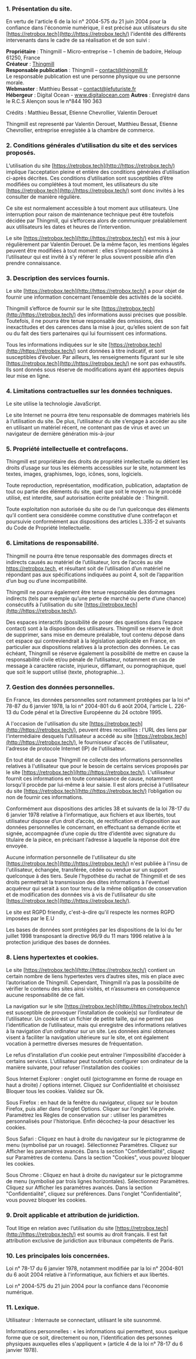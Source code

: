 ### 1\. Présentation du site.

En vertu de l'article 6 de la loi n° 2004-575 du 21 juin 2004 pour la confiance dans l'économie numérique, il est précisé aux utilisateurs du site [https://retrobox.tech](http://https://retrobox.tech/) l'identité des différents intervenants dans le cadre de sa réalisation et de son suivi :

**Propriétaire** : Thingmill – Micro-entreprise – 1 chemin de badoire, Heloup 61250, France  
**Créateur** : [Thingmill](https://thingmill.fr)  
**Responsable publication** : Thingmill – contact@thingmill.fr  
Le responsable publication est une personne physique ou une personne morale.  
**Webmaster** : Matthieu Bessat – contact@lefuturiste.fr  
**Hébergeur** : Digital Ocean - www.digitalocean.com
**Autres**  : Enregistré dans le R.C.S Alençon sous le n°844 190 363

Crédits : Matthieu Bessat, Etienne Chevrollier, Valentin Derouet

Thingmill est representé par Valentin Derouet, Matthieu Bessat, Etienne Chevrollier, entreprise enregistée à la chambre de commerce.

### 2\. Conditions générales d’utilisation du site et des services proposés.

L’utilisation du site [https://retrobox.tech](http://https://retrobox.tech/) implique l’acceptation pleine et entière des conditions générales d’utilisation ci-après décrites. Ces conditions d’utilisation sont susceptibles d’être modifiées ou complétées à tout moment, les utilisateurs du site [https://retrobox.tech](http://https://retrobox.tech/) sont donc invités à les consulter de manière régulière.

Ce site est normalement accessible à tout moment aux utilisateurs. Une interruption pour raison de maintenance technique peut être toutefois décidée par Thingmill, qui s’efforcera alors de communiquer préalablement aux utilisateurs les dates et heures de l’intervention.

Le site [https://retrobox.tech](http://https://retrobox.tech/) est mis à jour régulièrement par Valentin Derouet. De la même façon, les mentions légales peuvent être modifiées à tout moment : elles s’imposent néanmoins à l’utilisateur qui est invité à s’y référer le plus souvent possible afin d’en prendre connaissance.

### 3\. Description des services fournis.

Le site [https://retrobox.tech](http://https://retrobox.tech/) a pour objet de fournir une information concernant l’ensemble des activités de la société.

Thingmill s’efforce de fournir sur le site [https://retrobox.tech](http://https://retrobox.tech/) des informations aussi précises que possible. Toutefois, il ne pourra être tenue responsable des omissions, des inexactitudes et des carences dans la mise à jour, qu’elles soient de son fait ou du fait des tiers partenaires qui lui fournissent ces informations.

Tous les informations indiquées sur le site [https://retrobox.tech](http://https://retrobox.tech/) sont données à titre indicatif, et sont susceptibles d’évoluer. Par ailleurs, les renseignements figurant sur le site [https://retrobox.tech](http://https://retrobox.tech/) ne sont pas exhaustifs. Ils sont donnés sous réserve de modifications ayant été apportées depuis leur mise en ligne.

### 4\. Limitations contractuelles sur les données techniques.

Le site utilise la technologie JavaScript.

Le site Internet ne pourra être tenu responsable de dommages matériels liés à l’utilisation du site. De plus, l’utilisateur du site s’engage à accéder au site en utilisant un matériel récent, ne contenant pas de virus et avec un navigateur de dernière génération mis-à-jour

### 5\. Propriété intellectuelle et contrefaçons.

Thingmill est propriétaire des droits de propriété intellectuelle ou détient les droits d’usage sur tous les éléments accessibles sur le site, notamment les textes, images, graphismes, logo, icônes, sons, logiciels.

Toute reproduction, représentation, modification, publication, adaptation de tout ou partie des éléments du site, quel que soit le moyen ou le procédé utilisé, est interdite, sauf autorisation écrite préalable de : Thingmill.

Toute exploitation non autorisée du site ou de l’un quelconque des éléments qu’il contient sera considérée comme constitutive d’une contrefaçon et poursuivie conformément aux dispositions des articles L.335-2 et suivants du Code de Propriété Intellectuelle.

### 6\. Limitations de responsabilité.

Thingmill ne pourra être tenue responsable des dommages directs et indirects causés au matériel de l’utilisateur, lors de l’accès au site https://retrobox.tech, et résultant soit de l’utilisation d’un matériel ne répondant pas aux spécifications indiquées au point 4, soit de l’apparition d’un bug ou d’une incompatibilité.

Thingmill ne pourra également être tenue responsable des dommages indirects (tels par exemple qu’une perte de marché ou perte d’une chance) consécutifs à l’utilisation du site [https://retrobox.tech](http://https://retrobox.tech/).

Des espaces interactifs (possibilité de poser des questions dans l’espace contact) sont à la disposition des utilisateurs. Thingmill se réserve le droit de supprimer, sans mise en demeure préalable, tout contenu déposé dans cet espace qui contreviendrait à la législation applicable en France, en particulier aux dispositions relatives à la protection des données. Le cas échéant, Thingmill se réserve également la possibilité de mettre en cause la responsabilité civile et/ou pénale de l’utilisateur, notamment en cas de message à caractère raciste, injurieux, diffamant, ou pornographique, quel que soit le support utilisé (texte, photographie…).

### 7\. Gestion des données personnelles.

En France, les données personnelles sont notamment protégées par la loi n° 78-87 du 6 janvier 1978, la loi n° 2004-801 du 6 août 2004, l'article L. 226-13 du Code pénal et la Directive Européenne du 24 octobre 1995.

A l'occasion de l'utilisation du site [https://retrobox.tech](http://https://retrobox.tech/), peuvent êtres recueillies : l'URL des liens par l'intermédiaire desquels l'utilisateur a accédé au site [https://retrobox.tech](http://https://retrobox.tech/), le fournisseur d'accès de l'utilisateur, l'adresse de protocole Internet (IP) de l'utilisateur.

En tout état de cause Thingmill ne collecte des informations personnelles relatives à l'utilisateur que pour le besoin de certains services proposés par le site [https://retrobox.tech](http://https://retrobox.tech/). L'utilisateur fournit ces informations en toute connaissance de cause, notamment lorsqu'il procède par lui-même à leur saisie. Il est alors précisé à l'utilisateur du site [https://retrobox.tech](http://https://retrobox.tech/) l’obligation ou non de fournir ces informations.

Conformément aux dispositions des articles 38 et suivants de la loi 78-17 du 6 janvier 1978 relative à l’informatique, aux fichiers et aux libertés, tout utilisateur dispose d’un droit d’accès, de rectification et d’opposition aux données personnelles le concernant, en effectuant sa demande écrite et signée, accompagnée d’une copie du titre d’identité avec signature du titulaire de la pièce, en précisant l’adresse à laquelle la réponse doit être envoyée.

Aucune information personnelle de l'utilisateur du site [https://retrobox.tech](http://https://retrobox.tech/) n'est publiée à l'insu de l'utilisateur, échangée, transférée, cédée ou vendue sur un support quelconque à des tiers. Seule l'hypothèse du rachat de Thingmill et de ses droits permettrait la transmission des dites informations à l'éventuel acquéreur qui serait à son tour tenu de la même obligation de conservation et de modification des données vis à vis de l'utilisateur du site [https://retrobox.tech](http://https://retrobox.tech/).

Le site est RGPD friendly, c'est-à-dire qu'il respecte les normes RGPD imposées par le E.U

Les bases de données sont protégées par les dispositions de la loi du 1er juillet 1998 transposant la directive 96/9 du 11 mars 1996 relative à la protection juridique des bases de données.

### 8\. Liens hypertextes et cookies.

Le site [https://retrobox.tech](http://https://retrobox.tech/) contient un certain nombre de liens hypertextes vers d’autres sites, mis en place avec l’autorisation de Thingmill. Cependant, Thingmill n’a pas la possibilité de vérifier le contenu des sites ainsi visités, et n’assumera en conséquence aucune responsabilité de ce fait.

La navigation sur le site [https://retrobox.tech](http://https://retrobox.tech/) est susceptible de provoquer l’installation de cookie(s) sur l’ordinateur de l’utilisateur. Un cookie est un fichier de petite taille, qui ne permet pas l’identification de l’utilisateur, mais qui enregistre des informations relatives à la navigation d’un ordinateur sur un site. Les données ainsi obtenues visent à faciliter la navigation ultérieure sur le site, et ont également vocation à permettre diverses mesures de fréquentation.

Le refus d’installation d’un cookie peut entraîner l’impossibilité d’accéder à certains services. L’utilisateur peut toutefois configurer son ordinateur de la manière suivante, pour refuser l’installation des cookies :

Sous Internet Explorer : onglet outil (pictogramme en forme de rouage en haut a droite) / options internet. Cliquez sur Confidentialité et choisissez Bloquer tous les cookies. Validez sur Ok.

Sous Firefox : en haut de la fenêtre du navigateur, cliquez sur le bouton Firefox, puis aller dans l'onglet Options. Cliquer sur l'onglet Vie privée. Paramétrez les Règles de conservation sur : utiliser les paramètres personnalisés pour l'historique. Enfin décochez-la pour désactiver les cookies.

Sous Safari : Cliquez en haut à droite du navigateur sur le pictogramme de menu (symbolisé par un rouage). Sélectionnez Paramètres. Cliquez sur Afficher les paramètres avancés. Dans la section "Confidentialité", cliquez sur Paramètres de contenu. Dans la section "Cookies", vous pouvez bloquer les cookies.

Sous Chrome : Cliquez en haut à droite du navigateur sur le pictogramme de menu (symbolisé par trois lignes horizontales). Sélectionnez Paramètres. Cliquez sur Afficher les paramètres avancés. Dans la section "Confidentialité", cliquez sur préférences. Dans l'onglet "Confidentialité", vous pouvez bloquer les cookies.

### 9\. Droit applicable et attribution de juridiction.

Tout litige en relation avec l’utilisation du site [https://retrobox.tech](http://https://retrobox.tech/) est soumis au droit français. Il est fait attribution exclusive de juridiction aux tribunaux compétents de Paris.

### 10\. Les principales lois concernées.

Loi n° 78-17 du 6 janvier 1978, notamment modifiée par la loi n° 2004-801 du 6 août 2004 relative à l'informatique, aux fichiers et aux libertés.

Loi n° 2004-575 du 21 juin 2004 pour la confiance dans l'économie numérique.

### 11\. Lexique.

Utilisateur : Internaute se connectant, utilisant le site susnommé.

Informations personnelles : « les informations qui permettent, sous quelque forme que ce soit, directement ou non, l'identification des personnes physiques auxquelles elles s'appliquent » (article 4 de la loi n° 78-17 du 6 janvier 1978).
